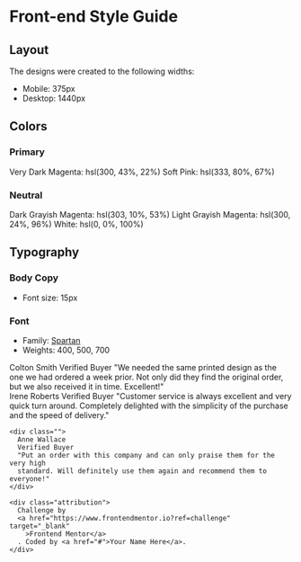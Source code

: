 # Front-end Style Guide

## Layout

The designs were created to the following widths:

- Mobile: 375px
- Desktop: 1440px

## Colors

### Primary

Very Dark Magenta: hsl(300, 43%, 22%)
Soft Pink: hsl(333, 80%, 67%)

### Neutral

Dark Grayish Magenta: hsl(303, 10%, 53%)
Light Grayish Magenta: hsl(300, 24%, 96%)
White: hsl(0, 0%, 100%)

## Typography

### Body Copy

- Font size: 15px

### Font

- Family: [Spartan](https://fonts.google.com/specimen/Spartan)
- Weights: 400, 500, 700


<div class="">
  Colton Smith
  Verified Buyer
  "We needed the same printed design as the one we had ordered a week prior.
  Not only did they find the original order, but we also received it in time.
  Excellent!"
</div>

<div class="">
  Irene Roberts
  Verified Buyer
  "Customer service is always excellent and very quick turn around. Completely
  delighted with the simplicity of the purchase and the speed of delivery."

</div>

    <div class="">
      Anne Wallace
      Verified Buyer
      "Put an order with this company and can only praise them for the very high
      standard. Will definitely use them again and recommend them to everyone!"
    </div>

    <div class="attribution">
      Challenge by
      <a href="https://www.frontendmentor.io?ref=challenge" target="_blank"
        >Frontend Mentor</a>
      . Coded by <a href="#">Your Name Here</a>.
    </div>
